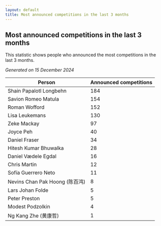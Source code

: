```yaml
---
layout: default
title: Most announced competitions in the last 3 months
---
```

## Most announced competitions in the last 3 months
This statistic shows people who announced the most competitions in the last 3 months.

*Generated on 15 December 2024*

| Person | Announced competitions |
| --- | --- |
| Shain Papalotl Longbehn | 184 |
| Savion Romeo Matula | 154 |
| Roman Wofford | 152 |
| Lisa Leukemans | 130 |
| Zeke Mackay | 97 |
| Joyce Peh | 40 |
| Daniel Fraser | 34 |
| Hitesh Kumar Bhuwalka | 28 |
| Daniel Vædele Egdal | 16 |
| Chris Martin | 12 |
| Sofía Guerrero Neto | 11 |
| Nevins Chan Pak Hoong (陈百鸿) | 8 |
| Lars Johan Folde | 5 |
| Peter Preston | 5 |
| Modest Podzolkin | 4 |
| Ng Kang Zhe (黄康哲) | 1 |
